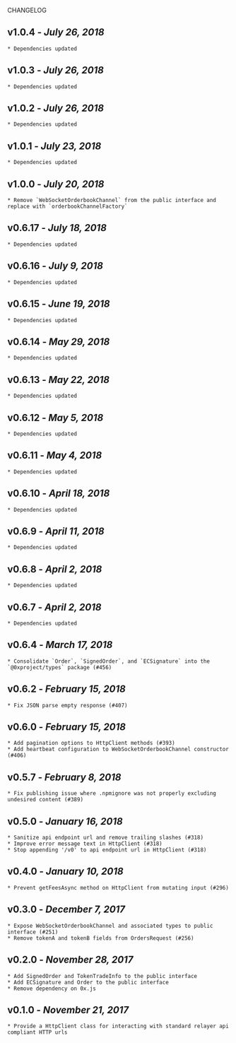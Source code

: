 <!--
changelogUtils.file is auto-generated using the monorepo-scripts package. Don't edit directly.
Edit the package's CHANGELOG.json file only.
-->

CHANGELOG

## v1.0.4 - _July 26, 2018_

    * Dependencies updated

## v1.0.3 - _July 26, 2018_

    * Dependencies updated

## v1.0.2 - _July 26, 2018_

    * Dependencies updated

## v1.0.1 - _July 23, 2018_

    * Dependencies updated

## v1.0.0 - _July 20, 2018_

    * Remove `WebSocketOrderbookChannel` from the public interface and replace with `orderbookChannelFactory`

## v0.6.17 - _July 18, 2018_

    * Dependencies updated

## v0.6.16 - _July 9, 2018_

    * Dependencies updated

## v0.6.15 - _June 19, 2018_

    * Dependencies updated

## v0.6.14 - _May 29, 2018_

    * Dependencies updated

## v0.6.13 - _May 22, 2018_

    * Dependencies updated

## v0.6.12 - _May 5, 2018_

    * Dependencies updated

## v0.6.11 - _May 4, 2018_

    * Dependencies updated

## v0.6.10 - _April 18, 2018_

    * Dependencies updated

## v0.6.9 - _April 11, 2018_

    * Dependencies updated

## v0.6.8 - _April 2, 2018_

    * Dependencies updated

## v0.6.7 - _April 2, 2018_

    * Dependencies updated

## v0.6.4 - _March 17, 2018_

    * Consolidate `Order`, `SignedOrder`, and `ECSignature` into the `@0xproject/types` package (#456)

## v0.6.2 - _February 15, 2018_

    * Fix JSON parse empty response (#407)

## v0.6.0 - _February 15, 2018_

    * Add pagination options to HttpClient methods (#393)
    * Add heartbeat configuration to WebSocketOrderbookChannel constructor (#406)

## v0.5.7 - _February 8, 2018_

    * Fix publishing issue where .npmignore was not properly excluding undesired content (#389)

## v0.5.0 - _January 16, 2018_

    * Sanitize api endpoint url and remove trailing slashes (#318)
    * Improve error message text in HttpClient (#318)
    * Stop appending '/v0' to api endpoint url in HttpClient (#318)

## v0.4.0 - _January 10, 2018_

    * Prevent getFeesAsync method on HttpClient from mutating input (#296)

## v0.3.0 - _December 7, 2017_

    * Expose WebSocketOrderbookChannel and associated types to public interface (#251)
    * Remove tokenA and tokenB fields from OrdersRequest (#256)

## v0.2.0 - _November 28, 2017_

    * Add SignedOrder and TokenTradeInfo to the public interface
    * Add ECSignature and Order to the public interface
    * Remove dependency on 0x.js

## v0.1.0 - _November 21, 2017_

    * Provide a HttpClient class for interacting with standard relayer api compliant HTTP urls
